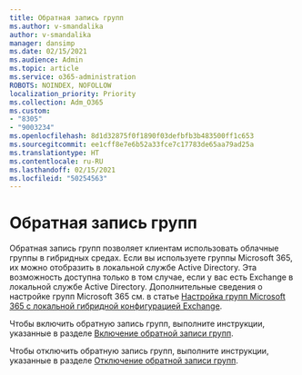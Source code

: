 ```yaml
---
title: Обратная запись групп
ms.author: v-smandalika
author: v-smandalika
manager: dansimp
ms.date: 02/15/2021
ms.audience: Admin
ms.topic: article
ms.service: o365-administration
ROBOTS: NOINDEX, NOFOLLOW
localization_priority: Priority
ms.collection: Adm_O365
ms.custom:
- "8305"
- "9003234"
ms.openlocfilehash: 8d1d32875f0f1890f03defbfb3b483500ff1c653
ms.sourcegitcommit: ee1cff8e7e6b52a33fce7c17783de65aa79ad25a
ms.translationtype: HT
ms.contentlocale: ru-RU
ms.lasthandoff: 02/15/2021
ms.locfileid: "50254563"
---
```

# <a name="group-writeback"></a>Обратная запись групп

Обратная запись групп позволяет клиентам использовать облачные группы в гибридных средах. Если вы используете группы Microsoft 365, их можно отобразить в локальной службе Active Directory. Эта возможность доступна только в том случае, если у вас есть Exchange в локальной службе Active Directory. Дополнительные сведения о настройке групп Microsoft 365 см. в статье [Настройка групп Microsoft 365 с локальной гибридной конфигурацией Exchange](https://docs.microsoft.com/exchange/hybrid-deployment/set-up-microsoft-365-groups#enable-group-writeback-in-azure-ad-connect).

Чтобы включить обратную запись групп, выполните инструкции, указанные в разделе [Включение обратной записи групп](https://docs.microsoft.com/azure/active-directory/hybrid/how-to-connect-group-writeback#enable-group-writeback). 

Чтобы отключить обратную запись групп, выполните инструкции, указанные в разделе [Отключение обратной записи групп](https://docs.microsoft.com/azure/active-directory/hybrid/how-to-connect-group-writeback#disabling-group-writeback).